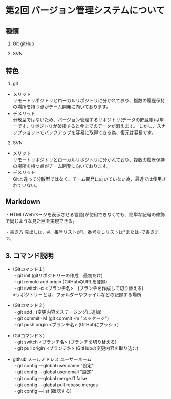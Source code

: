 # 第2回 バージョン管理システムについて

## 種類
1. Git gitHub

2. SVN



## 特色
1. git
- メリット<br>
リモートリポジトリとローカルリポジトリに分かれており、複数の履歴保持の場所を持つ点がチーム開発に向いております。
- デメリット<br> 
分散型ではないため、バージョン管理するリポジトリ(データの貯蔵庫)は単一です、リポジトリが破損すると今までのデータが消えます。
しかし、スナップショットでバックアップを容易に取得できる為、復元は容易です。




2. SVN
- メリット<br>
リモートリポジトリとローカルリポジトリに分かれており、複数の履歴保持の場所を持つ点がチーム開発に向いております。
- デメリット<br> 
Gitと違って分散型ではなく、チーム開発に向いていない為、最近では使用されていない。



## Markdown
・HTML(Webページを表示させる言語)が使用できなくても、簡単な記号の修飾で同じような見た目を実現できる。

・書き方
見出しは、#、番号リストが1、番号なしリストは*または-で書きます。



## 3. コマンド説明
- (Gitコマンド１)<br>
・git init (gitリポジトリーの作成　最初だけ)　<br>
・git remote add origin (GitHubのURLを登録)<br>
・git switch -c <ブランチ名>　(ブランチを作成して切り替える)<br>
※リポジトリーとは、フォルダーやファイルなどの記録する場所<br>


- (Gitコマンド２)<br>
・git add . (変更内容をステージングに追加)<br>
・git commit -M (git commit -m "メッセージ")<br>
・git push origin <ブランチ名> (GitHubにプッシュ)<br>


- (Gitコマンド３)<br>
・git switch <ブランチ名> (ブランチを切り替える)<br>
・git pull origin <ブランチ名> (GitHubの変更内容を取り込む)<br>


- github メールアドレス ユーザーネーム<br>
・git config —global user.name "設定"<br>
・git config —global user.email "設定"<br>
・git config —global merge.ff false<br>
・git config —global pull.rebase merges<br>
・git config —list (確認する)<br>
